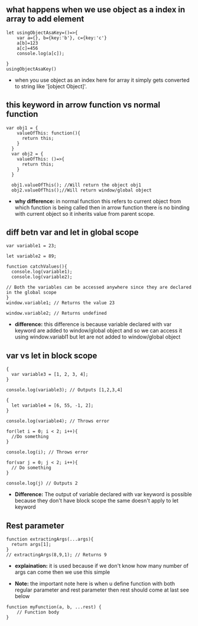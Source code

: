 ## what happens when we use object as a index in array to add element
```
let usingObjectAsaKey=()=>{
    var a={}, b={key:'b'}, c={key:'c'}
    a[b]=123
    a[c]=456
    console.log(a[c]);
    
}
usingObjectAsaKey()
```
- when you use object as an index here for array it simply gets converted to string like '[object Object]'.

## this keyword in arrow function vs normal function

```
var obj1 = {
    valueOfThis: function(){
      return this;
    }
  }
  var obj2 = {
    valueOfThis: ()=>{
      return this;
    }
  }
  
  obj1.valueOfThis(); //Will return the object obj1
  obj2.valueOfThis();//Will return window/global object
  ```
  - **why difference:** in normal function this refers to current object from which function is being called then in arrow function there is no binding with current object so it inherits value from parent scope.

## diff betn var and let in global scope

```
var variable1 = 23;

let variable2 = 89;

function catchValues(){
  console.log(variable1);
  console.log(variable2);

// Both the variables can be accessed anywhere since they are declared in the global scope
}
window.variable1; // Returns the value 23

window.variable2; // Returns undefined
```
- **difference:** this difference is because variable declared with var keyword are added to window/global object and so we can access it using window.variabl1 but let are not added to window/global object

## var vs let in block scope

```
{
  var variable3 = [1, 2, 3, 4];
}

console.log(variable3); // Outputs [1,2,3,4]

{
  let variable4 = [6, 55, -1, 2];
}

console.log(variable4); // Throws error

for(let i = 0; i < 2; i++){
  //Do something
}

console.log(i); // Throws error

for(var j = 0; j < 2; i++){
  // Do something
}

console.log(j) // Outputs 2 

```
- **Difference:** The output of variable declared with var keyword is possible because they don't have block scope the same doesn't apply to let keyword

## Rest parameter

```
function extractingArgs(...args){
  return args[1];
}
// extractingArgs(8,9,1); // Returns 9
```
- **explaination:** it is used because if we don't know how many number of args can come then we use this simple

- **Note:** the important note here is when u define function with both regular parameter and rest parameter then rest should come at last see below
```
function myFunction(a, b, ...rest) {
    // Function body
}
```